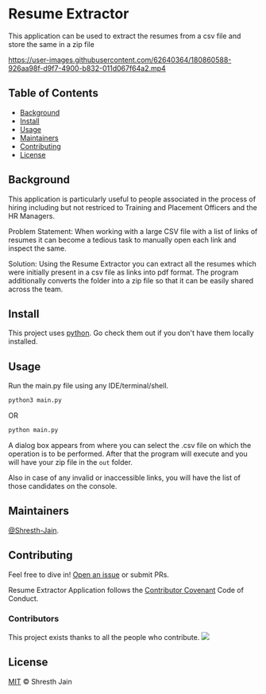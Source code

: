 # Resume Extractor

This application can be used to extract the resumes from a csv file and store the same in a zip file


https://user-images.githubusercontent.com/62640364/180860588-926aa98f-d9f7-4900-b832-011d067f64a2.mp4


## Table of Contents

- [Background](#background)
- [Install](#install)
- [Usage](#usage)
- [Maintainers](#maintainers)
- [Contributing](#contributing)
- [License](#license)

## Background

This application is particularly useful to people associated in the process of hiring including but not restriced to Training and Placement Officers and the HR Managers.

Problem Statement: When working with a large CSV file with a list of links of resumes it can become a tedious task to manually open each link and inspect the same. 

Solution: Using the Resume Extractor you can extract all the resumes which were initially present in a csv file as links into pdf format. The program additionally converts the folder into a zip file so that it can be easily shared across the team.

## Install

This project uses [python](https://www.python.org/). Go check them out if you don't have them locally installed.
<!-- 
```sh
$ npm install --global standard-readme-spec
``` -->

## Usage

Run the main.py file using any IDE/terminal/shell.

```sh
python3 main.py
```
OR
```sh
python main.py
```
A dialog box appears from where you can select the .csv file on which the operation is to be performed. After that the program will execute and you will have your zip file in the ```out``` folder.

Also in case of any invalid or inaccessible links, you will have the list of those candidates on the console.
<!-- 
### Generator

To use the generator, look at [generator-standard-readme](https://github.com/RichardLitt/generator-standard-readme). There is a global executable to run the generator in that package, aliased as `standard-readme`.

## Badge

If your README is compliant with Standard-Readme and you're on GitHub, it would be great if you could add the badge. This allows people to link back to this Spec, and helps adoption of the README. The badge is **not required**.

[![standard-readme compliant](https://img.shields.io/badge/readme%20style-standard-brightgreen.svg?style=flat-square)](https://github.com/RichardLitt/standard-readme)

To add in Markdown format, use this code:

```
[![standard-readme compliant](https://img.shields.io/badge/readme%20style-standard-brightgreen.svg?style=flat-square)](https://github.com/RichardLitt/standard-readme)
```

## Example Readmes

To see how the specification has been applied, see the [example-readmes](example-readmes/).

## Related Efforts

- [Art of Readme](https://github.com/noffle/art-of-readme) - 💌 Learn the art of writing quality READMEs.
- [open-source-template](https://github.com/davidbgk/open-source-template/) - A README template to encourage open-source contributions. -->

## Maintainers

[@Shresth-Jain](https://github.com/Shresth-Jain).

## Contributing

Feel free to dive in! [Open an issue](https://github.com/Shresth-Jain/ResumeZipFolderCreator/issues) or submit PRs.

Resume Extractor Application follows the [Contributor Covenant](http://contributor-covenant.org/version/1/3/0/) Code of Conduct.

### Contributors

This project exists thanks to all the people who contribute. 
<a href="https://github.com/Shresth-Jain/ResumeZipFolderCreator/graphs/contributors"><img src="https://avatars.githubusercontent.com/u/62640364?v=4" /></a>


## License

[MIT](LICENSE) © Shresth Jain
